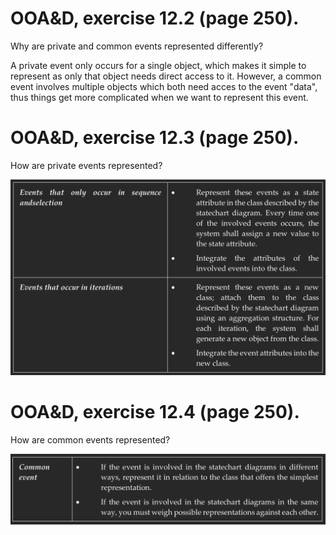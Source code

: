 # OOA&D, exercise 12.2 (page 250).
Why are private and common events represented differently?

A private event only occurs for a single object, which makes it simple to represent as only that object needs direct access to it. However, a common event involves multiple objects which both need acces to the event "data", thus things get more complicated when we want to represent this event.

# OOA&D, exercise 12.3 (page 250).
How are private events represented?

![](private_events.png)

# OOA&D, exercise 12.4 (page 250).
How are common events represented?

![](common_events.png)

